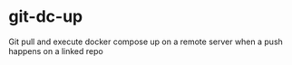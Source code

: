 # git-dc-up
Git pull and execute docker compose up on a remote server when a push happens on a linked repo
